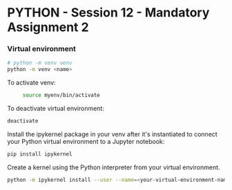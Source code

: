 # PYTHON - Session 12 - Mandatory Assignment 2


### Virtual environment

```bash
# python -m venv venv
python -m venv <name>
```

To activate venv:
```bash
     source myenv/bin/activate
```

To deactivate virtual environment:
```bash
deactivate
```


Install the ipykernel package in your venv after it's instantiated to connect your Python virtual environment to a Jupyter notebook:
```bash
pip install ipykernel
```

Create a kernel using the Python interpreter from your virtual environment.
```bash
python -m ipykernel install --user --name=<your-virtual-environment-name>
```